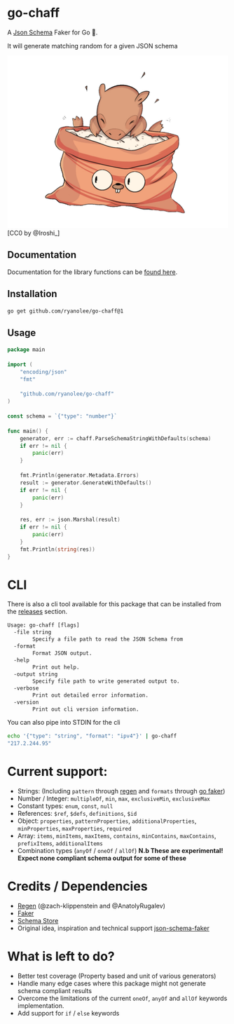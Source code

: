 # go-chaff
A [Json Schema](https://json-schema.org/) Faker for Go 🙈.

It will generate matching random for a given JSON schema

![logo](docs/images/logo.png)
[CC0 by @Iroshi_]
## Documentation
Documentation for the library functions can be [found here](https://pkg.go.dev/github.com/ryanolee/go-chaff).

## Installation
```go get github.com/ryanolee/go-chaff@1```

## Usage
```go
package main

import (
	"encoding/json"
	"fmt"

	"github.com/ryanolee/go-chaff"
)

const schema = `{"type": "number"}`

func main() {
	generator, err := chaff.ParseSchemaStringWithDefaults(schema)
	if err != nil {
		panic(err)
	}
	
	fmt.Println(generator.Metadata.Errors)
	result := generator.GenerateWithDefaults()
	if err != nil {
		panic(err)
	}

	res, err := json.Marshal(result)
	if err != nil {
		panic(err)
	}
	fmt.Println(string(res))
}
```

# CLI
There is also a cli tool available for this package that can be installed from the [releases](https://github.com/ryanolee/go-chaff/releases) section.
```
Usage: go-chaff [flags]
  -file string
        Specify a file path to read the JSON Schema from
  -format
        Format JSON output.
  -help
        Print out help.
  -output string
        Specify file path to write generated output to.
  -verbose
        Print out detailed error information.
  -version
        Print out cli version information.
```

You can also pipe into STDIN for the cli
```bash
echo '{"type": "string", "format": "ipv4"}' | go-chaff
"217.2.244.95"
```

# Current support:
 * Strings: (Including `pattern` through [regen](https://github.com/zach-klippenstein/goregen/blob/master/regen.go) and `formats` through [go faker](https://github.com/go-faker/faker))
 * Number / Integer: `multipleOf`, `min`, `max`, `exclusiveMin`, `exclusiveMax`
 * Constant types: `enum`, `const`, `null`
 * References: `$ref`, `$defs`, `definitions`, `$id` 
 * Object: `properties`, `patternProperties`, `additionalProperties`, `minProperties`, `maxProperties`, `required`
 * Array: `items`, `minItems`, `maxItems`, `contains`, `minContains`, `maxContains`, `prefixItems`, `additionalItems`
 * Combination types (`anyOf` / `oneOf` / `allOf`) **N.b These are experimental! Expect none compliant schema output for some of these**

# Credits / Dependencies
 * [Regen](https://github.com/zach-klippenstein/goregen) (@zach-klippenstein and @AnatolyRugalev)
 * [Faker](https://github.com/go-faker/faker)
 * [Schema Store](https://github.com/SchemaStore/schemastore)
 * Original idea, inspiration and technical support [json-schema-faker](https://github.com/json-schema-faker/json-schema-faker)

# What is left to do?
 * Better test coverage (Property based and unit of various generators)
 * Handle many edge cases where this package might not generate schema compliant results
 * Overcome the limitations of the current `oneOf`, `anyOf` and `allOf` keywords implementation.
 * Add support for `if` / `else` keywords

 
